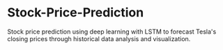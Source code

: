 # Stock-Price-Prediction
Stock price prediction using deep learning with LSTM to forecast Tesla's closing prices through historical data analysis and visualization.
